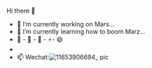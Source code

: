 Hi there 👋

- 🔭 I’m currently working on Mars...
- 🌱 I’m currently learning how to  boom Marz...
- 💬 - 👯 - 🤔 - ⚡- 😄  
- 
- 📫 Wechat:![11653906694_ pic](https://user-images.githubusercontent.com/3281930/170974093-cfb41749-0f52-47fd-88ec-5ab08a6ef2a3.jpg)


